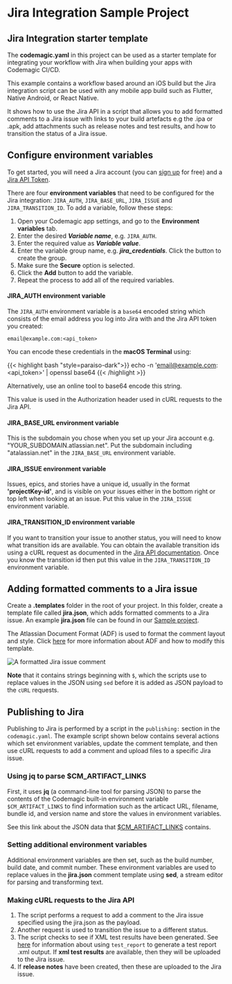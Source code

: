 # Jira Integration Sample Project
## Jira Integration starter template 

The **codemagic.yaml** in this project can be used as a starter template for integrating your workflow with Jira when building your apps with Codemagic CI/CD.

This example contains a workflow based around an iOS build but the Jira integration script can be used with any mobile app build such as Flutter, Native Android, or React Native.

It shows how to use the Jira API in a script that allows you to add formatted comments to a Jira issue with links to your build artefacts e.g the .ipa or .apk, add attachments such as release notes and test results, and how to transition the status of a Jira issue.

## Configure environment variables

To get started, you will need a Jira account (you can [sign up](https://www.atlassian.com/software/jira) for free) and a [Jira API Token](https://id.atlassian.com/manage-profile/security/api-tokens).


There are four **environment variables** that need to be configured for the Jira integration: `JIRA_AUTH`, `JIRA_BASE_URL`, `JIRA_ISSUE` and `JIRA_TRANSITION_ID`. To add a variable, follow these steps:

1. Open your Codemagic app settings, and go to the **Environment variables** tab.
2. Enter the desired **_Variable name_**, e.g. `JIRA_AUTH`.
3. Enter the required value as **_Variable value_**.
4. Enter the variable group name, e.g. **_jira_credentials_**. Click the button to create the group.
5. Make sure the **Secure** option is selected.
6. Click the **Add** button to add the variable.
7. Repeat the process to add all of the required variables.

#### JIRA_AUTH environment variable

The `JIRA_AUTH` environment variable is a `base64` encoded string which consists of the email address you log into Jira with and the Jira API token you created: 

`email@example.com:<api_token>`

You can encode these credentials in the **macOS Terminal** using:

{{< highlight bash "style=paraiso-dark">}}
echo -n 'email@example.com:<api_token>' | openssl base64
{{< /highlight >}}

Alternatively, use an online tool to base64 encode this string. 

This value is used in the Authorization header used in cURL requests to the Jira API.

#### JIRA_BASE_URL environment variable

This is the subdomain you chose when you set up your Jira account e.g. "YOUR_SUBDOMAIN.atlassian.net". Put the subdomain including "atalassian.net" in the `JIRA_BASE_URL` environment variable. 


#### JIRA_ISSUE environment variable

Issues, epics, and stories have a unique id, usually in the format **'projectKey-id'**, and is visible on your issues either in the bottom right or top left when looking at an issue. Put this value in the `JIRA_ISSUE` environment variable. 

#### JIRA_TRANSITION_ID environment variable

If you want to transition your issue to another status, you will need to know what transition ids are available. You can obtain the available transition ids using a cURL request as documented in the [Jira API documentation](https://developer.atlassian.com/cloud/jira/platform/rest/v3/api-group-issues/#api-rest-api-3-issue-issueidorkey-transitions-get). Once you know the transition id then put this value in the `JIRA_TRANSITION_ID` environment variable.

## Adding formatted comments to a Jira issue

Create a **.templates** folder in the root of your project. In this folder, create a template file called **jira.json**, which adds formatted comments to a Jira issue. An example **jira.json** file can be found in our [Sample project](https://github.com/codemagic-ci-cd/codemagic-sample-projects/blob/main/integrations/jira_integration_demo_project/.templates/jira.json).

The Atlassian Document Format (ADF) is used to format the comment layout and style. Click [here](https://developer.atlassian.com/cloud/jira/platform/apis/document/structure/) for more information about ADF and how to modify this template. 

![A formatted Jira issue comment](https://docs.codemagic.io/uploads/jira_issue_comment.png)

**Note** that it contains strings beginning with `$`, which the scripts use to replace values in the JSON using `sed` before it is added as JSON payload to the `cURL` requests.


## Publishing to Jira

Publishing to Jira is performed by a script in the `publishing:` section in the `codemagic.yaml`. The example script shown below contains several actions which set environment variables, update the comment template, and then use cURL requests to add a comment and upload files to a specific Jira issue.

### Using jq to parse $CM_ARTIFACT_LINKS

First, it uses **jq** (a command-line tool for parsing JSON) to parse the contents of the Codemagic built-in environment variable `$CM_ARTIFACT_LINKS` to find information such as the articact URL, filename, bundle id, and version name and store the values in environment variables.

See this link about the JSON data that [$CM_ARTIFACT_LINKS](../yaml-basic-configuration/environment-variables#artifact-links) contains.

### Setting additional environment variables

Additional environment variables are then set, such as the build number, build date, and commit number. These environment variables are used to replace values in the **jira.json** comment template using **sed**, a stream editor for parsing and transforming text.

### Making cURL requests to the Jira API 

1. The script performs a request to add a comment to the Jira issue specified using the jira.json as the payload.
2. Another request is used to transition the issue to a different status.
3. The script checks to see if XML test results have been generated. See [here](../testing-yaml/testing/) for information about using `test_report` to generate a test report .xml output. If **xml test results** are available, then they will be uploaded to the Jira issue.
4. If **release notes** have been created, then these are uploaded to the Jira issue.
